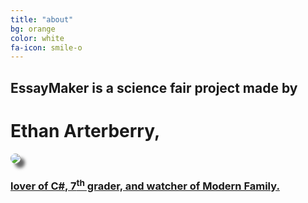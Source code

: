 ```yaml
---
title: "about"
bg: orange
color: white
fa-icon: smile-o
---
```


## EssayMaker is a science fair project made by

# Ethan Arterberry,

<div class="center"> 
	  <p>
	  	<a href="http://sargeant45.github.io">
    		<img src="http://i.imgur.com/3cg9GSX.jpg" style="border-radius: 50%;
    -webkit-box-shadow: 7px 7px 5px 0px rgba(50, 50, 50, 0.75);
    -moz-box-shadow: 7px 7px 5px 0px rgba(50, 50, 50, 0.75);
    box-shadow: 7px 7px 5px 0px rgba(50, 50, 50, 0.75);">
    	</p>
</div>

### lover of C#, 7<sup>th</sup> grader, and watcher of Modern Family.

